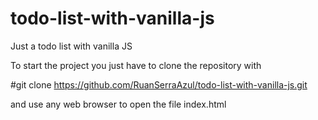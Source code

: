 ﻿# todo-list-with-vanilla-js

Just a todo list with vanilla JS

To start the project you just have to clone the repository with 

#git clone https://github.com/RuanSerraAzul/todo-list-with-vanilla-js.git

and use any web browser to open the file index.html
